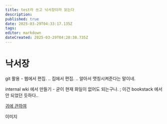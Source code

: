 ```yaml
---
title: test라 쓰고 낙서장이라 읽는다
description: 
published: true
date: 2025-03-29T04:33:17.135Z
tags: 
editor: markdown
dateCreated: 2025-03-29T04:28:38.735Z
---
```


# 낙서장


git 활용 - 웹에서 편집. .. 집에서 편집. .. 알아서 맷칭시켜준다는 말이네. 

internal wki 에서 만들기 - 굳이 현재 화일이 없어도 되는구나. ; 이건 bookstack 에서 안 되었던 듯하다.. 

[귀에 관하여](/ear)

이미지 
